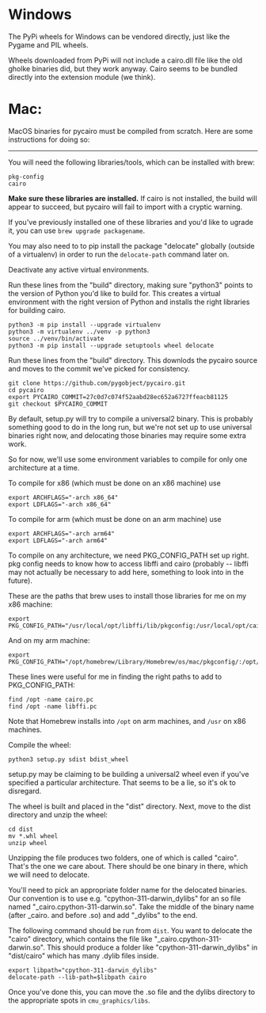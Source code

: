 # Windows

The PyPi wheels for Windows can be vendored directly, just like the Pygame
and PIL wheels.

Wheels downloaded from PyPi will not include a cairo.dll file like the old
gholke binaries did, but they work anyway. Cairo seems to be bundled directly
into the extension module (we think).

# Mac:

MacOS binaries for pycairo must be compiled from scratch. 
Here are some instructions for doing so:

<hr/>

You will need the following libraries/tools, which can be installed with
brew:

```
pkg-config
cairo
```

**Make sure these libraries are installed.**  If cairo is not installed, the build will appear to succeed, but pycairo will fail to import with a cryptic warning.

If you've previously installed one of these libraries and you'd like to ugrade
it, you can use `brew upgrade packagename`.

You may also need to to pip install the package "delocate" globally (outside of a virtualenv) in order to run the `delocate-path` command later on.

Deactivate any active virtual environments.

Run these lines from the "build" directory, making sure "python3" points
to the version of Python you'd like to build for. This creates a virtual environment with the right version of Python and installs the right libraries for building cairo.

```
python3 -m pip install --upgrade virtualenv
python3 -m virtualenv ../venv -p python3
source ../venv/bin/activate
python3 -m pip install --upgrade setuptools wheel delocate
```

Run these lines from the "build" directory. This downlods the pycairo source and moves to the commit we've picked for consistency.

```
git clone https://github.com/pygobject/pycairo.git
cd pycairo
export PYCAIRO_COMMIT=27c0d7c074f52aabd28ec652a6727ffeacb81125
git checkout $PYCAIRO_COMMIT
```

By default, setup.py will try to compile a universal2 binary. This is probably something good to do in the long run, but we're not set up to use universal binaries right now, and delocating those binaries may require some extra work.

So for now, we'll use some environment variables to compile for only one architecture at a time.

To compile for x86 (which must be done on an x86 machine) use

```
export ARCHFLAGS="-arch x86_64"
export LDFLAGS="-arch x86_64"
```

To compile for arm (which must be done on an arm machine) use

```
export ARCHFLAGS="-arch arm64"
export LDFLAGS="-arch arm64"
```

To compile on any architecture, we need PKG_CONFIG_PATH set up right. 
pkg config needs to know how to access libffi and cairo (probably -- 
libffi may not actually be necessary to add here, something to look into in the 
future).  

These are the paths that brew uses to install those libraries for me on my x86 machine:

```
export PKG_CONFIG_PATH="/usr/local/opt/libffi/lib/pkgconfig:/usr/local/opt/cairo/lib/pkgconfig/"
```

And on my arm machine:

```
export PKG_CONFIG_PATH="/opt/homebrew/Library/Homebrew/os/mac/pkgconfig/:/opt/homebrew/lib/pkgconfig/"
```

These lines were useful for me in finding the right paths to add to PKG_CONFIG_PATH:

```
find /opt -name cairo.pc
find /opt -name libffi.pc
```

Note that Homebrew installs into `/opt` on arm machines, and `/usr` on x86 machines.

Compile the wheel:

```
python3 setup.py sdist bdist_wheel
```

setup.py may be claiming to be building a universal2 wheel even if you've specified
a particular architecture. That seems to be a lie, so it's ok to disregard.

The wheel is built and placed in the "dist" directory. Next, move to the dist
directory and unzip the wheel:

```
cd dist
mv *.whl wheel
unzip wheel
```

Unzipping the file produces two folders, one of which is called "cairo". 
That's the one we care about. There should be one binary in there, which
we will need to delocate.

You'll need to pick an appropriate folder name for the delocated binaries.
Our convention is to use e.g. "cpython-311-darwin_dylibs" 
for an so file named "_cairo.cpython-311-darwin.so". Take the middle of the
binary name (after _cairo. and before .so) and add "_dylibs" to the end.

The following command should be run from `dist`. You want to delocate
the "cairo" directory, which contains the file like 
"_cairo.cpython-311-darwin.so". This should produce a folder like
"cpython-311-darwin_dylibs" in "dist/cairo" which has many .dylib files inside.

```
export libpath="cpython-311-darwin_dylibs"
delocate-path --lib-path=$libpath cairo
```

Once you've done this, you can move the .so file and the dylibs directory
to the appropriate spots in `cmu_graphics/libs`.